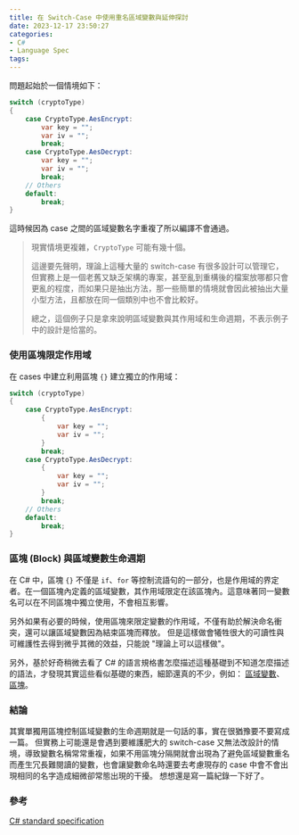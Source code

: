 ```yaml
---
title: 在 Switch-Case 中使用重名區域變數與延伸探討
date: 2023-12-17 23:50:27
categories:
- C#
- Language Spec
tags:
---
```


問題起始於一個情境如下：
``` csharp
switch (cryptoType)
{
    case CryptoType.AesEncrypt:
        var key = "";
        var iv = "";
        break;
    case CryptoType.AesDecrypt:
        var key = "";
        var iv = "";
        break;
	// Others
    default:
        break;
}
```

這時候因為 case 之間的區域變數名字重複了所以編譯不會通過。

> 現實情境更複雜，`CryptoType` 可能有幾十個。  
> 
> 這邊要先聲明，理論上這種大量的 switch-case 有很多設計可以管理它，但實務上是一個老舊又缺乏架構的專案，甚至亂到重構後的檔案放哪都只會更亂的程度，而如果只是抽出方法，那一些簡單的情境就會因此被抽出大量小型方法，且都放在同一個類別中也不會比較好。  
>
> 總之，這個例子只是拿來說明區域變數與其作用域和生命週期，不表示例子中的設計是恰當的。

<!--more-->

### 使用區塊限定作用域
在 cases 中建立利用區塊 `{}` 建立獨立的作用域：  

``` csharp
switch (cryptoType)
{
    case CryptoType.AesEncrypt:
        {
            var key = "";
            var iv = "";
        }
        break;
    case CryptoType.AesDecrypt:
        {
            var key = "";
            var iv = "";
        }
        break;
	// Others
    default:
        break;
}
```

### 區塊 (Block) 與區域變數生命週期  
在 C# 中，區塊 `{}` 不僅是 `if`、`for` 等控制流語句的一部分，也是作用域的界定者。在一個區塊內定義的區域變數，其作用域限定在該區塊內。這意味著同一變數名可以在不同區塊中獨立使用，不會相互影響。

另外如果有必要的時候，使用區塊來限定變數的作用域，不僅有助於解決命名衝突，還可以讓區域變數因為結束區塊而釋放。 但是這樣做會犧牲很大的可讀性與可維護性去得到微乎其微的效益，只能說 "理論上可以這樣做"。

另外，基於好奇稍微去看了 C# 的語言規格書怎麼描述這種基礎到不知道怎麼描述的語法，才發現其實這些看似基礎的東西，細節還真的不少，例如： [區域變數](https://learn.microsoft.com/en-us/dotnet/csharp/language-reference/language-specification/variables#929-local-variables)、[區塊](https://learn.microsoft.com/en-us/dotnet/csharp/language-reference/language-specification/statements#133-blocks)。

### 結論
其實單獨用區塊控制區域變數的生命週期就是一句話的事，實在很猶豫要不要寫成一篇。 但實務上可能還是會遇到要維護肥大的 switch-case 又無法改設計的情境，導致變數名稱常常重複，如果不用區塊分隔開就會出現為了避免區域變數重名而產生冗長難閱讀的變數，也會讓變數命名時還要去考慮現存的 case 中會不會出現相同的名字造成細微卻常態出現的干擾。 想想還是寫一篇紀錄一下好了。

### 參考
[C# standard specification](https://learn.microsoft.com/en-us/dotnet/csharp/language-reference/specifications)  